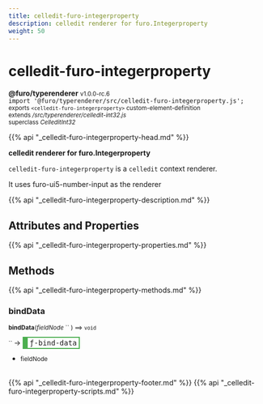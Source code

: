 ```yaml
---
title: celledit-furo-integerproperty
description: celledit renderer for furo.Integerproperty
weight: 50
---
```


# celledit-furo-integerproperty
**@furo/typerenderer** <small>v1.0.0-rc.6</small>
<br>`import '@furo/typerenderer/src/celledit-furo-integerproperty.js';`<small>
<br>exports `<celledit-furo-integerproperty>` custom-element-definition
<br>extends */src/typerenderer/celledit-int32.js*
<br>superclass *CelleditInt32*</small>

{{% api "_celledit-furo-integerproperty-head.md" %}}

**celledit renderer for furo.Integerproperty**

`celledit-furo-integerproperty` is a `celledit` context renderer.

It uses furo-ui5-number-input as the renderer

{{% api "_celledit-furo-integerproperty-description.md" %}}


## Attributes and Properties
{{% api "_celledit-furo-integerproperty-properties.md" %}}




## Methods
{{% api "_celledit-furo-integerproperty-methods.md" %}}


### **bindData**
<small>**bindData**(*fieldNode* `` ) ⟹ `void`</small>

<small>`` </small> →
<span  style="border-width:2px 2px 2px 10px; border-style: solid;border-color:  rgb(76, 175, 80);font-family:monospace; padding:2px 4px;">ƒ-bind-data</span>



- <small>fieldNode </small>
<br><br>




{{% api "_celledit-furo-integerproperty-footer.md" %}}
{{% api "_celledit-furo-integerproperty-scripts.md" %}}

